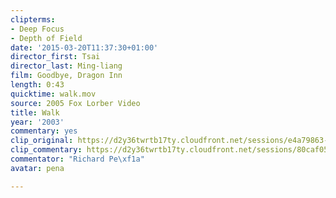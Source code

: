 ```yaml
---
clipterms:
- Deep Focus
- Depth of Field
date: '2015-03-20T11:37:30+01:00'
director_first: Tsai
director_last: Ming-liang
film: Goodbye, Dragon Inn
length: 0:43
quicktime: walk.mov
source: 2005 Fox Lorber Video
title: Walk
year: '2003'
commentary: yes
clip_original: https://d2y36twrtb17ty.cloudfront.net/sessions/e4a79863-ded3-4bc0-9116-a9b30173ac1a/ff978ed5-4556-4793-bc1e-a9b30173ac1e-060d10eb-5df5-4e79-9d7a-a9b301748f6f.mp4
clip_commentary: https://d2y36twrtb17ty.cloudfront.net/sessions/80caf058-07eb-43b5-ab5e-a9b30173ac1b/cd5457a4-9930-4a70-8d5b-a9b30173ac25-52bc0063-4797-42f9-b2cc-a9b3017491fb.mp4
commentator: "Richard Pe\xf1a"
avatar: pena

---
```

